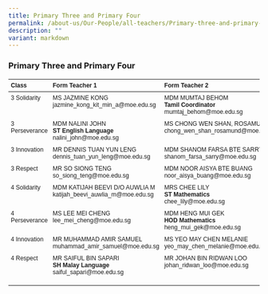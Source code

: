 ```yaml
---
title: Primary Three and Primary Four
permalink: /about-us/Our-People/all-teachers/Primary-three-and-primary-four/
description: ""
variant: markdown
---
```

### **Primary Three and Primary Four**
<style>
  .teacher-table {
    font-family: Arial, Helvetica, sans-serif;
    font-size: 12px;
  }
  .teacher-table th, .teacher-table td {
    text-align: left;
    vertical-align: top;
    padding: 5px;
  }
</style>

<table class="teacher-table">
  <thead>
    <tr>
      <th>Class</th>
      <th>Form Teacher 1</th>
      <th>Form Teacher 2</th>
      <th>Form Teacher 3</th>
    </tr>
  </thead>
  <tbody>
    <tr>
      <td>3 Solidarity</td>
      <td>
        MS JAZMINE KONG<br>
        jazmine_kong_kit_min_a@moe.edu.sg
      </td>
      <td>
        MDM MUMTAJ BEHOM<br>
        <strong>Tamil Coordinator</strong><br>
        mumtaj_behom@moe.edu.sg
      </td>
      <td></td>
    </tr>
    <tr>
      <td>3 Perseverance</td>
      <td>
        MDM NALINI JOHN<br>
        <strong>ST English Language</strong><br>
        nalini_john@moe.edu.sg
      </td>
      <td>
        MS CHONG WEN SHAN, ROSAMUND<br>
        chong_wen_shan_rosamund@moe.edu.sg
      </td>
      <td></td>
    </tr>
    <tr>
      <td>3 Innovation</td>
      <td>
        MR DENNIS TUAN YUN LENG<br>
        dennis_tuan_yun_leng@moe.edu.sg
      </td>
      <td>
        MDM SHANOM FARSA BTE SARRY<br>
        shanom_farsa_sarry@moe.edu.sg
      </td>
      <td></td>
    </tr>
    <tr>
      <td>3 Respect</td>
      <td>
        MR SO SIONG TENG<br>
        so_siong_teng@moe.edu.sg
      </td>
      <td>
        MDM NOOR AISYA BTE BUANG<br>
        noor_aisya_buang@moe.edu.sg
      </td>
      <td></td>
    </tr>
    <tr>
      <td>4 Solidarity</td>
      <td>
        MDM KATIJAH BEEVI D/O AUWLIA M<br>
        katijah_beevi_auwlia_m@moe.edu.sg
      </td>
      <td>
        MRS CHEE LILY<br>
        <strong>ST Mathematics</strong><br>
        chee_lily@moe.edu.sg
      </td>
      <td></td>
    </tr>
    <tr>
      <td>4 Perseverance</td>
      <td>
        MS LEE MEI CHENG<br>
        lee_mei_cheng@moe.edu.sg
      </td>
      <td>
        MDM HENG MUI GEK<br>
        <strong>HOD Mathematics</strong><br>
        heng_mui_gek@moe.edu.sg
      </td>
      <td></td>
    </tr>
    <tr>
      <td>4 Innovation</td>
      <td>
        MR MUHAMMAD AMIR SAMUEL<br>
        muhammad_amir_samuel@moe.edu.sg
      </td>
      <td>
        MS YEO MAY CHEN MELANIE<br>
        yeo_may_chen_melanie@moe.edu.sg
      </td>
      <td></td>
    </tr>
    <tr>
      <td>4 Respect</td>
      <td>
        MR SAIFUL BIN SAPARI<br>
        <strong>SH Malay Language</strong><br>
        saiful_sapari@moe.edu.sg
      </td>
      <td>
        MR JOHAN BIN RIDWAN LOO<br>
        johan_ridwan_loo@moe.edu.sg
      </td>
			<td>
        MR JASHANAN S/O KASINATHAN<br>
        <strong>Year Head P3 &amp; P4</strong><br>
        jashanan_kasinathan@moe.edu.sg
      </td><td>
    </td></tr>
  </tbody>
</table>